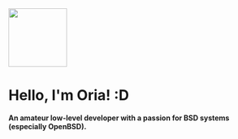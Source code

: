 <div align="left">
  <img height="115" src="https://web.archive.org/web/20191222114045if_/http://www.openbsd.org/art/puffy/puflogh1000X248.gif"/>
</div>

# Hello, I'm Oria! :D

**An amateur low-level developer with a passion for BSD systems (especially OpenBSD).**

